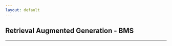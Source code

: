 ```yaml
---
layout: default
---
```


## Retrieval Augmented Generation - BMS

---

<html>
<head>
    <style>
        div.with-breaks {
        white-space: pre-wrap;
        }   
    </style>
    <script>
        
        var video_list = null

    function displayData(data) {
        const dataContainer = document.getElementById('dataContainer');
        dataContainer.textContent = data;
    }


        function send_request(){
            displayData("Processing Request!")

            var query = document.getElementById('search_query').value
               fetch('https://ansidd.eastus.cloudapp.azure.com:8000/rag_bms/?query='+query,{
                method : 'GET',
                headers : {
                    'Content-Type': 'application/json; charset=UTF-8'
                }
            }
        )
        .then(response => response.json())
        .then(function(response){
            response = response.split("\n")
            response = response.join("") 
            console.log(response);
            displayData(response);

        })};

    </script>
</head>
<body>

<center>

<input type='text' id='search_query' value='Enter your query' style="width: 200px">
<button id='submit' onClick="send_request()">Search</button>
<br>
<br>
<div>Example queries to get you started: </br>
What is the mission of Bristol Myers Squibb? ; What is the culture at BMS like?; Where is the headquarters of BMS?
</div>
<div>-------</div>
<div class="with-breaks" id="dataContainer">
Please enter a query!</div>
</center>
</body>
</html>